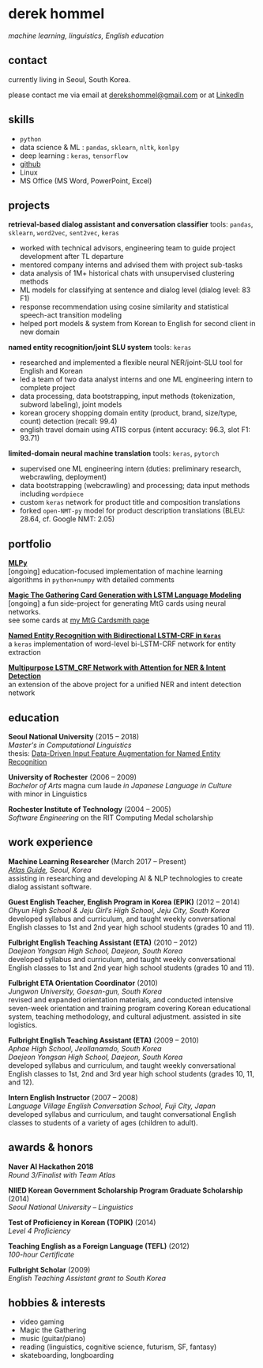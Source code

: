 # derek hommel

*machine learning, linguistics, English education*

## contact

currently living in Seoul, South Korea.

please contact me via email at [derekshommel@gmail.com](mailto:derekshommel@gmail.com) or at [LinkedIn](https://www.linkedin.com/in/derek-hommel-4a646869/)

## skills

- `python`
- data science & ML : `pandas`, `sklearn`, `nltk`, `konlpy`
- deep learning : `keras`, `tensorflow`
- [github](https://github.com/SNUDerek)
- Linux
- MS Office (MS Word, PowerPoint, Excel)

## projects

**retrieval-based dialog assistant and conversation classifier**
tools: `pandas`, `sklearn`, `word2vec`, `sent2vec`, `keras`
- worked with technical advisors, engineering team to guide project development after TL departure
- mentored company interns and advised them with project sub-tasks
- data analysis of 1M+ historical chats with unsupervised clustering methods
- ML models for classifying at sentence and dialog level (dialog level: 83 F1)
- response recommendation using cosine similarity and statistical speech-act transition modeling
- helped port models & system from Korean to English for second client in new domain

**named entity recognition/joint SLU system**
tools: `keras`
- researched and implemented a flexible neural NER/joint-SLU tool for English and Korean
- led a team of two data analyst interns and one ML engineering intern to complete project
- data processing, data bootstrapping, input methods (tokenization, subword labeling), joint models
- korean grocery shopping domain entity (product, brand, size/type, count) detection (recall: 99.4)
- english travel domain using ATIS corpus (intent accuracy: 96.3, slot F1: 93.71) 

**limited-domain neural machine translation**
tools: `keras`, `pytorch`
- supervised one ML engineering intern (duties: preliminary research, webcrawling, deployment)
- data bootstrapping (webcrawling) and processing; data input methods including `wordpiece`
- custom `keras` network for product title and composition translations
- forked `open-NMT-py` model for product description translations (BLEU: 28.64, cf. Google NMT: 2.05)

## portfolio

**[MLPy](https://github.com/SNUDerek/MLPy)**  
[ongoing] education-focused implementation of machine learning algorithms in `python+numpy` with detailed comments

**[Magic The Gathering Card Generation with LSTM Language Modeling](https://github.com/SNUDerek/mtgcardgenerator)**  
[ongoing] a fun side-project for generating MtG cards using neural networks.  
see some cards at [my MtG Cardsmith page](https://mtgcardsmith.com/user/dsh9470/cards)

**[Named Entity Recognition with Bidirectional LSTM-CRF in `Keras`](https://github.com/SNUDerek/NER_bLSTM-CRF)**  
a `keras` implementation of word-level bi-LSTM-CRF network for entity extraction

**[Multipurpose LSTM_CRF Network with Attention for NER & Intent Detection](https://github.com/SNUDerek/multiLSTM)**  
an extension of the above project for a unified NER and intent detection network

## education

**Seoul National University** (2015 – 2018)  
*Master's in Computational Linguistics*  
thesis: [Data-Driven Input Feature Augmentation for Named Entity Recognition](abstract.md)

**University of Rochester** (2006 – 2009)  
*Bachelor of Arts* magna cum laude *in Japanese Language in Culture*  
with minor in Linguistics

**Rochester Institute of Technology** (2004 – 2005)  
*Software Engineering*
on the RIT Computing Medal scholarship

## work experience

**Machine Learning Researcher** (March 2017 – Present)  
*[Atlas Guide](http://www.goodatlas.com), Seoul, Korea*  
assisting in researching and developing AI & NLP technologies to create dialog assistant software.

**Guest English Teacher, English Program in Korea (EPIK)** (2012 – 2014)  
*Ohyun High School & Jeju Girl’s High School, Jeju City, South Korea*  
developed syllabus and curriculum, and taught weekly conversational English classes to 1st and 2nd year high school students (grades 10 and 11).

**Fulbright English Teaching Assistant (ETA)** (2010 – 2012)  
*Daejeon Yongsan High School, Daejeon, South Korea*  
developed syllabus and curriculum, and taught weekly conversational English classes to 1st and 2nd year high school students (grades 10 and 11).

**Fulbright ETA Orientation Coordinator** (2010)  
*Jungwon University, Goesan-gun, South Korea*  
revised and expanded orientation materials, and conducted intensive seven-week orientation and training program covering Korean educational system, teaching methodology, and cultural adjustment. assisted in site logistics.

**Fulbright English Teaching Assistant (ETA)** (2009 – 2010)  
*Aphae High School, Jeollanamdo, South Korea*  
*Daejeon Yongsan High School, Daejeon, South Korea*  
developed syllabus and curriculum, and taught weekly conversational English classes to 1st, 2nd and 3rd year high school students (grades 10, 11, and 12).

**Intern English Instructor** (2007 – 2008)  
*Language Village English Conversation School, Fuji City, Japan*  
developed syllabus and curriculum, and taught conversational English classes to students of a variety of ages (children to adult).

## awards & honors

**Naver AI Hackathon 2018**  
*Round 3/Finalist with Team Atlas*

**NIIED Korean Government Scholarship Program Graduate Scholarship** (2014)  
*Seoul National University – Linguistics*

**Test of Proficiency in Korean (TOPIK)** (2014)  
*Level 4 Proficiency*

**Teaching English as a Foreign Language (TEFL)** (2012)  
*100-hour Certificate*

**Fulbright Scholar** (2009)  
*English Teaching Assistant grant to South Korea*

## hobbies & interests

- video gaming
- Magic the Gathering
- music (guitar/piano)
- reading (linguistics, cognitive science, futurism, SF, fantasy)
- skateboarding, longboarding
